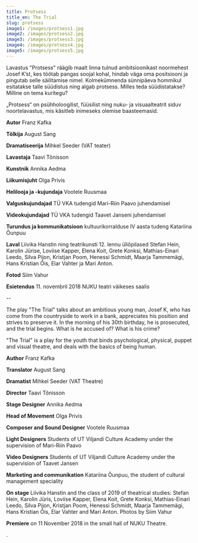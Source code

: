 ```yaml
---
title: Protsess
title_en: The Trial
slug: protsess
image1: /images/protsess1.jpg
image2: /images/protsess2.jpg
image3: /images/protsess3.jpg
image4: /images/protsess4.jpg
image5: /images/protsess5.jpg
---
```

Lavastus "Protsess" räägib maalt linna tulnud ambitsioonikast noormehest Josef K’st, kes töötab pangas soojal kohal, hindab väga oma positsiooni ja pingutab selle säilitamise nimel. Kolmekümnenda sünnipäeva hommikul esitatakse talle süüdistus ning algab protsess. Milles teda süüdistatakse? Milline on tema kuritegu?

„Protsess“ on psühholoogilist, füüsilist ning nuku- ja visuaalteatrit siduv noortelavastus, mis käsitleb inimeseks olemise baasteemasid.

**Autor** Franz Kafka

**Tõlkija** August Sang

**Dramatiseerija** Mihkel Seeder (VAT teater)

**Lavastaja** Taavi Tõnisson

**Kunstnik** Annika Aedma

**Liikumisjuht** Olga Privis

**Helilooja ja -kujundaja** Vootele Ruusmaa

**Valguskujundajad** TÜ VKA tudengid Mari-Riin Paavo juhendamisel

**Videokujundajad** TÜ VKA tudengid Taavet Janseni juhendamisel

**Turundus ja kommunikatsioon** kultuurikorralduse IV aasta tudeng Katariina Õunpuu

**Laval** Liivika Hanstin ning teatrikunsti 12. lennu üliõpilased Stefan Hein, Karolin Jürise, Loviise Kapper, Elena Koit, Grete Konksi, Mathias-Einari Leedo, Silva Pijon, Kristjan Poom, Henessi Schmidt, Maarja Tammemägi, Hans Kristian Õis, Elar Vahter ja Mari Anton.

**Fotod** Siim Vahur

**Esietendus** 11. novembril 2018 NUKU teatri väikeses saalis

\--

The play "The Trial" talks about an ambitious young man, Josef K, who has come from the countryside to work in a bank, appreciates his position and strives to preserve it. In the morning of his 30th birthday, he is prosecuted, and the trial begins. What is he accused of? What is his crime?

"The Trial" is a play for the youth that binds psychological, physical, puppet and visual theatre, and deals with the basics of being human.

**Author** Franz Kafka

**Translator** August Sang

**Dramatist** Mihkel Seeder (VAT Theatre)

**Director** Taavi Tõnisson

**Stage Designer** Annika Aedma

**Head of Movement** Olga Privis

**Composer and Sound Designer** Vootele Ruusmaa

**Light Designers** Students of UT Viljandi Culture Academy under the supervision of Mari-Riin Paavo

**Video Designers** Students of UT Viljandi Culture Academy under the supervision of Taavet Jansen

**Marketing and communikation** Katariina Õunpuu, the student of cultural management speciality

**On stage** Liivika Hanstin and the class of 2019 of theatrical studies: Stefan Hein, Karolin Jüris, Loviise Kapper, Elena Koit, Grete Konksi, Mathias-Einari Leedo, Silva Pijon, Kristjan Poom, Henessi Schmidt, Maarja Tammemägi, Hans Kristian Õis, Elar Vahter and Mari Anton.
Photos by Siim Vahur

**Premiere** on 11 November 2018 in the small hall of NUKU Theatre.

.

